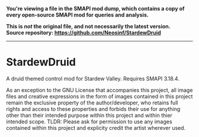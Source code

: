 **You're viewing a file in the SMAPI mod dump, which contains a copy of every open-source SMAPI mod
for queries and analysis.**

**This is _not_ the original file, and not necessarily the latest version.**  
**Source repository: https://github.com/Neosinf/StardewDruid**

----

# StardewDruid
A druid themed control mod for Stardew Valley.
Requires SMAPI 3.18.4.

As an exception to the GNU License that accompanies this project, all image files and creative expressions in the form of images contained in this project remain the exclusive property of the author/developer, who retains full rights and access to these properties and forbids their use for anything other than their intended purpose within this project and within thier intended scope. TLDR: Please ask for permission to use any images contained within this project and explicity credit the artist wherever used.
